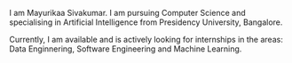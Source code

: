 I am Mayurikaa Sivakumar.
I am pursuing Computer Science and specialising in Artificial Intelligence from Presidency University, Bangalore. 

Currently, I am available and is actively looking for internships in the areas:
Data Enginnering, Software Engineering and Machine Learning. 
